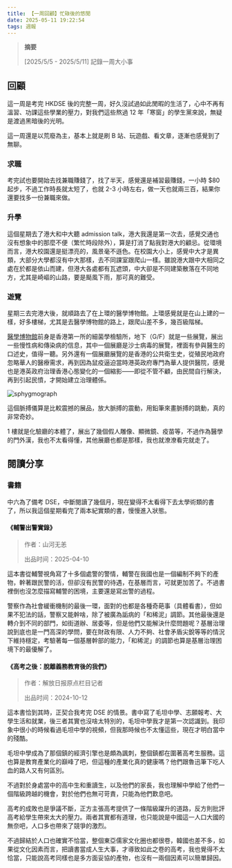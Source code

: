 ```yaml
---
title: 【一周回顧】忙碌後的悠閒
date: 2025-05-11 19:22:54
tags: 週報
---
```




> **摘要**
>
> [2025/5/5 - 2025/5/11] 記錄一周大小事

## 回顧

這一周是考完 HKDSE 後的完整一周，好久沒試過如此閒暇的生活了，心中不再有溫習、功課這些學業的壓力，對我們這些熬過 12 年「寒窗」的學生黨來說，無疑是渡過黑暗後的光明。

這一周還是以荒廢為主，基本上就是刷 B 站、玩遊戲、看文章，逐漸也感覺到了無聊。

### 求職

考完試也要開始去找兼職賺錢了，找了半天，感覺還是補習最賺錢，一小時 $80 起步，不過工作時長就太短了，也就 2-3 小時左右，做一天也就兩三百，結果你還要找多一份兼職來做。

### 升學

這個星期去了港大和中大聽 admission talk，港大我還是第一次去，感覺交通也沒有想象中的那麼不便（繁忙時段除外），算是打消了點我對港大的顧忌。從環境而言，港大校園還是挺漂亮的，風景毫不遜色。在校園大小上，感覺中大才是異類，大部分大學都沒有中大那樣，去不同課室跟爬山一樣。雖說港大跟中大相同之處在於都是依山而建，但港大各處都有瓦遮頭，中大卻是不同建築散落在不同地方，尤其是崎嶇的山路，要是颳風下雨，那可真的難受。

### 遊覽

星期三去完港大後，就順路去了在上環的醫學博物館。上環感覺就是在山上建的一樣，好多樓梯，尤其是去醫學博物館的路上，跟爬山差不多，幾百級階梯。

[醫學博物館](“https://www.discoverhongkong.com/hk-tc/place-to-go/museum-of-medical-sciences.html”)前身是香港第一所的細菌學檢驗所，地下（G/F）就是一些展覽，展出一些慢性病和傳染病的信息，其中一個展廳是沙士病毒的展覽，裡面有參與醫生的口述史，值得一聽。另外還有一個展廳展覽的是香港的公共衛生史，從殖民地政府忽略華人的醫療需求，再到因為鼠疫逼迫當時港英政府專門為華人提供醫院，感覺也是港英政府治理香港心態變化的一個縮影——即從不管不顧，由民間自行解決，再到引起民憤，才開始建立治理體係。

![sphygmograph](sphygmograph.jpg)

這個脈搏儀算是比較震撼的展品，放大脈搏的震動，用鉛筆來畫脈搏的跳動，真的非常奇妙。

1 樓就是化驗廳的本體了，展出了幾個假人雕像、顯微鏡、疫苗等，不過作為醫學的門外漢，我也不太看得懂，其他展廳也都是那樣，我也就潦潦看完就走了。

## 閱讀分享

### 書籍

中六為了備考 DSE，中斷閱讀了幾個月，現在變得不太看得下去太學術類的書了，所以我這個星期看完了兩本紀實類的書，慢慢進入狀態。

#### 《輔警出警實錄》

> 作者：山河无恙
>
> 出品时间：2025-04-10

這本書從輔警視角寫了十多個處警的警情，輔警在我國也是一個編制不夠下的產物，幹著跟民警的活，但卻沒有民警的待遇，在基層而言，可就更加苦了。不過書裡倒也沒怎麼描寫輔警的困境，主要還是寫出警的過程。

警察作為社會緩衝機制的最後一環，面對的也都是各種奇葩事（具體看書），但如果不犯法的話，警察又能幹啥，除了被廣為詬病的「和稀泥」調節。其他最後還是轉介到不同的部門，如街道辦、居委等，但是他們又能解決什麼問題呢？基層治理說到底也是一門高深的學問，要在財政有限、人力不夠、社會矛盾尖銳等等的情況下維持穩定，考驗著每一個基層幹部的能力，「和稀泥」的調節也算是基層治理困境下的最優解了。

#### 《高考之後：脫離義務教育後的我們》

> 作者：解放日报原点栏目记者
>
> 出品时间：2024-10-12

這本書恰到其時，正契合我考完 DSE 的情景。書中寫了毛坦中學、志願報考、大學生活和就業，後三者其實也沒啥太特別的，毛坦中學我才是第一次認識到。我印象中很小的時候看過毛坦中學的視頻，但我那時候也不太懂這些，現在才明白當中的殘酷。

毛坦中學成為了那個鎮的經濟引擎也是頗為諷刺，整個鎮都在圍著高考生服務。這也算是教育產業化的巔峰了吧，但這種的產業化真的健康嗎？他們跟魯迅筆下吃人血的路人又有何區別。

不過對於身處當中的高中生和重讀生，以及他們的家長，我也理解中學給了他們一個階級跨越的機會，對於他們也無可苛責，只能為他們歎息吧。

高考的成敗也是爭議不斷，正方主張高考提供了一條階級躍升的道路，反方則批評高考給學生帶來太大的壓力。兩者其實都有道理，也只能說是中國這一人口大國的無奈吧，人口多也帶來了競爭的激烈。

不過歸結於人口也確實不恰當，整個東亞儒家文化圈也都很卷，韓國也差不多，如果從文化因素而言，把讀書當成人生大事，才導致如此之卷的高考，我也覺得不太恰當，只能說高考同樣也是多方面妥協的產物，也沒有一兩個因素可以簡單歸因。

